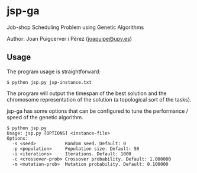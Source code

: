 jsp-ga
======

Job-shop Scheduling Problem using Genetic Algorithms

Author: Joan Puigcerver i Pérez (joapuipe@upv.es)

Usage
-----

The program usage is straightforward:

```
$ python jsp.py jsp-instance.txt
```

The program will output the timespan of the best solution and the chromosome representation of the solution (a topological sort of the tasks).

jsp-ga has some options that can be configured to tune the performance / speed of the genetic algorithm.

```
$ python jsp.py
Usage: jsp.py [OPTIONS] <instance-file>
Options:
  -s <seed>           Random seed. Default: 0
  -p <population>     Population size. Default: 50
  -i <iterations>     Iterations. Default: 1000
  -c <crossover-prob> Crossover probability. Default: 1.000000
  -m <mutation-prob>  Mutation probability. Default: 0.100000
```